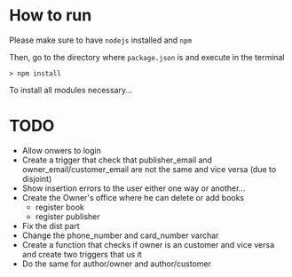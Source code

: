 # How to run

Please make sure to have `nodejs` installed and `npm`

Then, go to the directory where `package.json` is and execute in the terminal

```
> npm install
```

To install all modules necessary...

# TODO


- Allow onwers to login
- Create a trigger that check that publisher_email and owner_email/customer_email are not the same and vice versa (due to disjoint)
- Show insertion errors to the user either one way or another...
- Create the Owner's office where he can delete or add books
  - register book
  - register publisher
- Fix the dist part
- Change the phone_number and card_number varchar
- Create a function that checks if owner is an customer and vice versa and create two triggers that us it
- Do the same for author/owner and author/customer